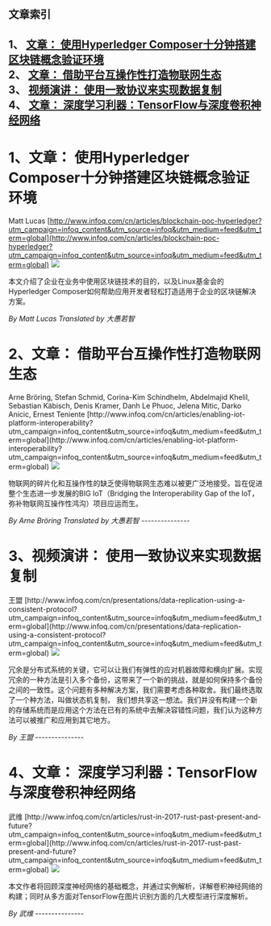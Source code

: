 ## 文章索引
1、 <a href="#1文章-使用hyperledger-composer十分钟搭建区块链概念验证环境" >文章： 使用Hyperledger Composer十分钟搭建区块链概念验证环境</a><br/>
2、 <a href="#2文章-借助平台互操作性打造物联网生态" >文章： 借助平台互操作性打造物联网生态</a><br/>
3、 <a href="#3视频演讲-使用一致协议来实现数据复制" >视频演讲： 使用一致协议来实现数据复制</a><br/>
4、 <a href="#4文章-深度学习利器tensorflow与深度卷积神经网络" >文章： 深度学习利器：TensorFlow与深度卷积神经网络</a><br/><h1 id="#title_0" >1、文章： 使用Hyperledger Composer十分钟搭建区块链概念验证环境</h1>
Matt Lucas
[http://www.infoq.com/cn/articles/blockchain-poc-hyperledger?utm_campaign=infoq_content&utm_source=infoq&utm_medium=feed&utm_term=global](http://www.infoq.com/cn/articles/blockchain-poc-hyperledger?utm_campaign=infoq_content&utm_source=infoq&utm_medium=feed&utm_term=global)
<img src="http://www.infoq.com/resource/articles/blockchain-poc-hyperledger/zh/headerimage/logo-large.jpg"/><p>本文介绍了企业在业务中使用区块链技术的目的，以及Linux基金会的Hyperledger Composer如何帮助应用开发者轻松打造适用于企业的区块链解决方案。</p> <i>By Matt Lucas</i> <i> Translated by 大愚若智</i>
---------------
<h1 id="#title_1" >2、文章： 借助平台互操作性打造物联网生态</h1>
Arne Bröring, Stefan Schmid, Corina-Kim Schindhelm, Abdelmajid Khelil, Sebastian Käbisch, Denis Kramer, Danh Le Phuoc, Jelena Mitic, Darko Anicic, Ernest Teniente
[http://www.infoq.com/cn/articles/enabling-iot-platform-interoperability?utm_campaign=infoq_content&utm_source=infoq&utm_medium=feed&utm_term=global](http://www.infoq.com/cn/articles/enabling-iot-platform-interoperability?utm_campaign=infoq_content&utm_source=infoq&utm_medium=feed&utm_term=global)
<img src="http://www.infoq.com/resource/articles/enabling-iot-platform-interoperability/zh/headerimage/logo-big.jpg"/><p>物联网的碎片化和互操作性的缺乏使得物联网生态难以被更广泛地接受。旨在促进整个生态进一步发展的BIG IoT（Bridging the Interoperability Gap of the IoT，弥补物联网互操作性鸿沟）项目应运而生。</p> <i>By Arne Bröring</i> <i> Translated by 大愚若智</i>
---------------
<h1 id="#title_2" >3、视频演讲： 使用一致协议来实现数据复制</h1>
王盟
[http://www.infoq.com/cn/presentations/data-replication-using-a-consistent-protocol?utm_campaign=infoq_content&utm_source=infoq&utm_medium=feed&utm_term=global](http://www.infoq.com/cn/presentations/data-replication-using-a-consistent-protocol?utm_campaign=infoq_content&utm_source=infoq&utm_medium=feed&utm_term=global)
<img src="http://www.infoq.com/resource/presentations/data-replication-using-a-consistent-protocol/zh/mediumimage/wangmeng270.jpg"/><p>冗余是分布式系统的关键，它可以让我们有弹性的应对机器故障和横向扩展。实现冗余的一种方法是引入多个备份，这带来了一个新的挑战，就是如何保持多个备份之间的一致性。这个问题有多种解决方案，我们需要考虑各种取舍。我们最终选取了一个种方法，叫做状态机复制， 我们想共享这一想法。我们并没有构建一个新的存储系统而是应用这个方法在已有的系统中去解决容错性问题，我们认为这种方法可以被推广和应用到其它地方。
</p> <i>By 王盟</i>
---------------
<h1 id="#title_3" >4、文章： 深度学习利器：TensorFlow与深度卷积神经网络</h1>
武维
[http://www.infoq.com/cn/articles/rust-in-2017-rust-past-present-and-future?utm_campaign=infoq_content&utm_source=infoq&utm_medium=feed&utm_term=global](http://www.infoq.com/cn/articles/rust-in-2017-rust-past-present-and-future?utm_campaign=infoq_content&utm_source=infoq&utm_medium=feed&utm_term=global)
<img src="http://www.infoq.com/resource/articles/rust-in-2017-rust-past-present-and-future/zh/smallimage/HiRes (1).jpg"/><p>本文作者将回顾深度神经网络的基础概念，并通过实例解析，详解卷积神经网络的构建；同时从多方面对TensorFlow在图片识别方面的几大模型进行深度解析。</p> <i>By 武维</i>
---------------